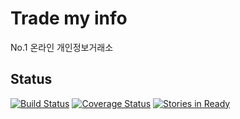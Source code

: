 # Trade my info

No.1 온라인 개인정보거래소

## Status
[![Build Status](https://travis-ci.org/if1live/trade-my-info.png?branch=master)](https://travis-ci.org/if1live/trade-my-info)
[![Coverage Status](https://coveralls.io/repos/if1live/trade-my-info/badge.png)](https://coveralls.io/r/if1live/trade-my-info)
[![Stories in Ready](https://badge.waffle.io/if1live/trade-my-info.png?label=ready)](https://waffle.io/if1live/trade-my-info)


